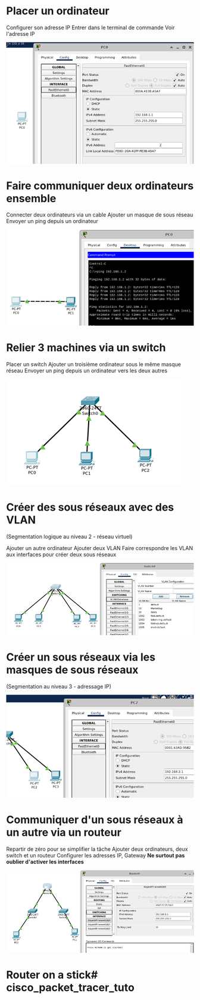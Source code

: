# Placer un ordinateur
Configurer son adresse IP
Entrer dans le terminal de commande
Voir l'adresse IP

![Configure IP of a computer](1.png "Configure IP of a computer")

# Faire communiquer deux ordinateurs ensemble
Connecter deux ordinateurs via un cable
Ajouter un masque de sous réseau
Envoyer un ping depuis un ordinateur

![2 computers linked, PC0 ping PC1](2.png "2 computers linked, PC0 ping PC1")

# Relier 3 machines via un switch
Placer un switch
Ajouter un troisième ordinateur sous le même masque réseau
Envoyer un ping depuis un ordinateur vers les deux autres

![3 computers linked by a switch](3.png "3 computers linked by a switch")

# Créer des sous réseaux avec des VLAN
(Segmentation logique au niveau 2 - réseau virtuel)

Ajouter un autre ordinateur
Ajouter deux VLAN
Faire correspondre les VLAN aux interfaces pour créer deux sous réseaux

![2 computers per subnetwork with VLAN](4.png "2 computers per subnetwork with VLAN")

# Créer un sous réseaux via les masques de sous réseaux
(Segmentation au niveau 3 - adressage IP)

![create a new subnetwork just with IP and netmask](5.png "create a new subnetwork just with IP and netmask")

# Communiquer d'un sous réseaux à un autre via un routeur

Repartir de zéro pour se simplifier la tâche
Ajouter deux ordinateurs, deux switch et un routeur
Configurer les adresses IP, Gateway
**Ne surtout pas oublier d'activer les interfaces**

![2 computer in a separate network that communicate through a gateway with a router](6.png "2 computer in a separate network that communicate through a gateway with a router")

# Router on a stick# cisco_packet_tracer_tuto
